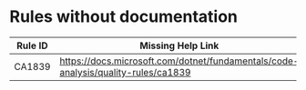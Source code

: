 # Rules without documentation

Rule ID | Missing Help Link | Title |
--------|-------------------|-------|
CA1839 | https://docs.microsoft.com/dotnet/fundamentals/code-analysis/quality-rules/ca1839 | Use 'Environment.CurrentManagedThreadId' |
